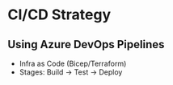 # CI/CD Strategy

## Using Azure DevOps Pipelines

- Infra as Code (Bicep/Terraform)
- Stages: Build → Test → Deploy